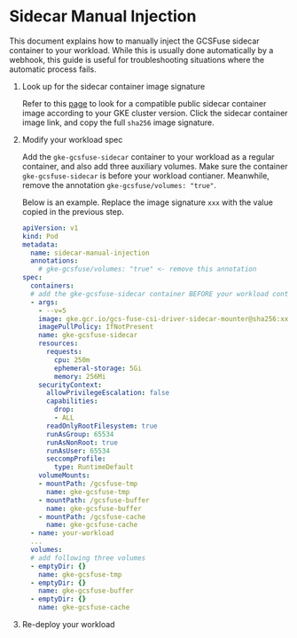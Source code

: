 <!--
Copyright 2018 The Kubernetes Authors.
Copyright 2022 Google LLC

Licensed under the Apache License, Version 2.0 (the "License");
you may not use this file except in compliance with the License.
You may obtain a copy of the License at

    https://www.apache.org/licenses/LICENSE-2.0

Unless required by applicable law or agreed to in writing, software
distributed under the License is distributed on an "AS IS" BASIS,
WITHOUT WARRANTIES OR CONDITIONS OF ANY KIND, either express or implied.
See the License for the specific language governing permissions and
limitations under the License.
-->

# Sidecar Manual Injection

This document explains how to manually inject the GCSFuse sidecar container to your workload. While this is usually done automatically by a webhook, this guide is useful for troubleshooting situations where the automatic process fails.

1. Look up for the sidecar container image signature

    Refer to this [page](./releases.md) to look for a compatible public sidecar container image according to your GKE cluster version. Click the sidecar container image link, and copy the full `sha256` image signature.

1. Modify your workload spec

    Add the `gke-gcsfuse-sidecar` container to your workload as a regular container, and also add three auxiliary volumes. Make sure the container `gke-gcsfuse-sidecar` is before your workload contianer. Meanwhile, remove the annotation `gke-gcsfuse/volumes: "true"`.

    Below is an example. Replace the image signature `xxx` with the value copied in the previous step.

    ```yaml
    apiVersion: v1
    kind: Pod
    metadata:
      name: sidecar-manual-injection
      annotations:
        # gke-gcsfuse/volumes: "true" <- remove this annotation
    spec:
      containers:
      # add the gke-gcsfuse-sidecar container BEFORE your workload container
      - args:
        - --v=5
        image: gke.gcr.io/gcs-fuse-csi-driver-sidecar-mounter@sha256:xxx
        imagePullPolicy: IfNotPresent
        name: gke-gcsfuse-sidecar
        resources:
          requests:
            cpu: 250m
            ephemeral-storage: 5Gi
            memory: 256Mi
        securityContext:
          allowPrivilegeEscalation: false
          capabilities:
            drop:
            - ALL
          readOnlyRootFilesystem: true
          runAsGroup: 65534
          runAsNonRoot: true
          runAsUser: 65534
          seccompProfile:
            type: RuntimeDefault
        volumeMounts:
        - mountPath: /gcsfuse-tmp
          name: gke-gcsfuse-tmp
        - mountPath: /gcsfuse-buffer
          name: gke-gcsfuse-buffer
        - mountPath: /gcsfuse-cache
          name: gke-gcsfuse-cache
      - name: your-workload
      ...
      volumes:
      # add following three volumes
      - emptyDir: {}
        name: gke-gcsfuse-tmp
      - emptyDir: {}
        name: gke-gcsfuse-buffer
      - emptyDir: {}
        name: gke-gcsfuse-cache
    ```

1. Re-deploy your workload
